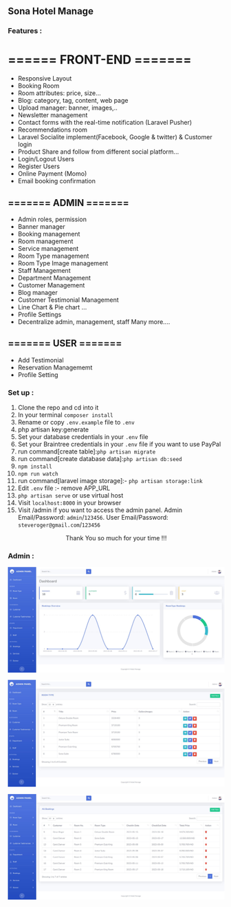 ## Sona Hotel Manage


### Features :
# ====== FRONT-END =======

- Responsive Layout
- Booking Room
- Room attributes: price, size...
- Blog: category, tag, content, web page 
- Upload manager: banner, images,..
- Newsletter management
- Contact forms with the real-time notification (Laravel Pusher)
- Recommendations room
- Laravel Socialite implement(Facebook, Google & twitter) & Customer login
- Product Share and follow from different social platform...
- Login/Logout Users
- Register Users
- Online Payment (Momo)
- Email booking confirmation

## ======= ADMIN =======

- Admin roles, permission
- Banner manager
- Booking management
- Room management
- Service management
- Room Type management
- Room Type Image management
- Staff Management
- Department Management
- Customer Management
- Blog manager
- Customer Testimonial Management
- Line Chart & Pie chart ...
- Profile Settings
- Decentralize admin, management, staff
Many more....


## ======= USER =======

- Add Testimonial
- Reservation Managememt
- Profile Setting

### Set up :

1. Clone the repo and cd into it
2. In your terminal ```composer install```
3. Rename or copy ```.env.example``` file to ``.env``
4. php artisan key:generate
5. Set your database credentials in your ```.env``` file
6. Set your Braintree credentials in your ```.env``` file if you want to use PayPal
7. run command[create table]:```php artisan migrate```
8. run command[create database data]:```php artisan db:seed```
9. ```npm install```
10. ```npm run watch```
11. run command[laravel image storage]:-  ```php artisan storage:link```
12. Edit ```.env``` file :- remove APP_URL
13. ```php artisan serve``` or use virtual host
14. Visit ```localhost:8000``` in your browser
15. Visit /admin if you want to access the admin panel. Admin Email/Password: ```admin```/```123456```. User Email/Password: ```steveroger@gmail.com```/```123456```

<p style="text-align:center">Thank You so much for your time !!!</p>


### Admin :

![admin](https://github.com/minhlam3118410220/Hotel_Manage/blob/main/screenshot/admin1.jpg)

![admin](https://github.com/minhlam3118410220/Hotel_Manage/blob/main/screenshot/admin2.jpg)

![admin](https://github.com/minhlam3118410220/Hotel_Manage/blob/main/screenshot/admin3.jpg)





